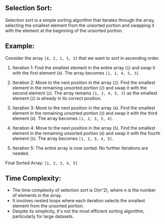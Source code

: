 ## Selection Sort: ##

Selection sort is a simple sorting algorithm that iterates through the array, selecting the smallest element from the unsorted portion and swapping it with the element at the beginning of the unsorted portion.

## Example: ##

Consider the array `[4, 2, 1, 5, 3]` that we want to sort in ascending order.

1. Iteration 1: Find the smallest element in the entire array (`1`) and swap it with the first element (`4`). The array becomes `[1, 2, 4, 5, 3]`.

2. Iteration 2: Move to the next position in the array (`2`). Find the smallest element in the remaining unsorted portion (`2`) and swap it with the second element (`2`). The array remains `[1, 2, 4, 5, 3]` as the smallest element (`2`) is already in its correct position.

3. Iteration 3: Move to the next position in the array (`4`). Find the smallest element in the remaining unsorted portion (`3`) and swap it with the third element (`4`). The array becomes `[1, 2, 3, 5, 4]`.

4. Iteration 4: Move to the next position in the array (`5`). Find the smallest element in the remaining unsorted portion (`4`) and swap it with the fourth element (`5`). The array becomes `[1, 2, 3, 4, 5]`.

5. Iteration 5: The entire array is now sorted. No further iterations are needed.

Final Sorted Array: `[1, 2, 3, 4, 5]`

## Time Complexity: ##

- The time complexity of selection sort is O(n^2), where n is the number of elements in the array.
- It involves nested loops where each iteration selects the smallest element from the unsorted portion.
- Despite its simplicity, it's not the most efficient sorting algorithm, particularly for large datasets.
